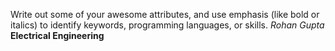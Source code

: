 Write out some of your awesome attributes, and use emphasis (like bold or italics) to identify keywords, programming languages, or skills. 
*Rohan Gupta*
**Electrical Engineering**
